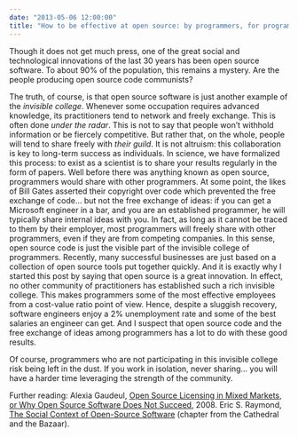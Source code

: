 ```yaml
---
date: "2013-05-06 12:00:00"
title: "How to be effective at open source: by programmers, for programmers"
---
```




Though it does not get much press, one of the great social and technological innovations of the last 30 years has been open source software. To about 90% of the population, this remains a mystery. Are the people producing open source code communists?

The truth, of course, is that open source software is just another example of the <em>invisible college</em>. Whenever some occupation requires advanced knowledge, its practitioners tend to network and freely exchange. This is often done <em>under the radar</em>.
This is not to say that people won&rsquo;t withhold information or be fiercely competitive. But rather that, on the whole, people will tend to share freely with <em>their guild</em>. It is not altruism: this collaboration is key to long-term success as individuals. In science, we have formalized this process: to exist as a scientist is to share your results regularly in the form of papers.
Well before there was anything known as open source, programmers would share with other programmers. At some point, the likes of Bill Gates asserted their copyright over code which prevented the free exchange of code&hellip; but not the free exchange of ideas: if you can get a Microsoft engineer in a bar, and you are an established programmer, he will typically share internal ideas with you. In fact, as long as it cannot be traced to them by their employer, most programmers will freely share with other programmers, even if they are from competing companies. In this sense, open source code is just the visible part of the invisible college of programmers.
Recently, many successful businesses are just based on a collection of open source tools put together quickly. And it is exactly why I started this post by saying that open source is a great innovation. In effect, no other community of practitioners has established such a rich invisible college. This makes programmers some of the most effective employees from a cost-value ratio point of view.
Hence, despite a sluggish recovery, software engineers enjoy a 2% unemployment rate and some of the best salaries an engineer can get. And I suspect that open source code and the free exchange of ideas among programmers has a lot to do with these good results.

Of course, programmers who are not participating in this invisible college risk being left in the dust. If you work in isolation, never sharing&hellip; you will have a harder time leveraging the strength of the community.

Further reading: Alexia Gaudeul, [Open Source Licensing in Mixed Markets, or Why Open Source Software Does Not Succeed](https://mpra.ub.uni-muenchen.de/19596/), 2008. Eric S. Raymond, [The Social Context of Open-Source Software](http://www.catb.org/esr/writings/cathedral-bazaar/cathedral-bazaar/ar01s11.html) (chapter from the Cathedral and the Bazaar).

